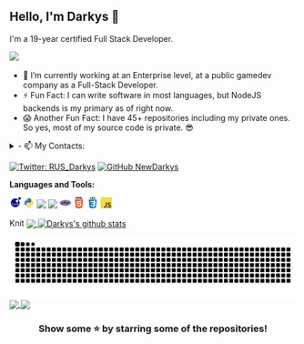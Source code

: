 ## Hello, I'm Darkys 👋
I'm a 19-year certified Full Stack Developer.

<img src="https://discord.c99.nl/widget/theme-3/725731246218412064.png">

- 🔭 I’m currently working at an Enterprise level, at a public gamedev company as a Full-Stack Developer.
- ⚡ Fun Fact: I can write software in most languages, but NodeJS backends is my primary as of right now.
- 😱 Another Fun Fact: I have 45+ repositories including my private ones. So yes, most of my source code is private. 😎
<details>
  <summary> - 📫 My Contacts:</summary>
  <a href="https://twitter.com/RUS_Darkys" target="_blank">Twitter / X</a><br>
  <a href="https://www.youtube.com/channel/UCuxy9aXG43ruqRY4LrbTfqg" target="_blank">Youtube</a><br>
  <a href="https://discord.com/users/725731246218412064" target="_blank">Discord</a><br>
 
</details>

[![Twitter: RUS_Darkys](https://img.shields.io/twitter/follow/RUS_Darkys?style=social)](https://twitter.com/RUS_Darkys)
[![GitHub NewDarkys](https://img.shields.io/github/followers/NewDarkys?label=follow&style=social)](https://github.com/NewDarkys)

**Languages and Tools:**  

<code><a href="https://luau-lang.org"><img height="20" src="https://raw.githubusercontent.com/devicons/devicon/master/icons/lua/lua-original.svg"></a></code>
<code><a href="https://www.python.org/"><img height="20" src="https://raw.githubusercontent.com/devicons/devicon/master/icons/python/python-original.svg"></a></code>
<code><a href="https://www.autohotkey.com/"><img height="20" src="https://raw.githubusercontent.com/bluesatin/Autohotkey-Icons/master/Icons/11-LightGreen/H.ico"></a></code>
<code><a href="https://isocpp.org/"><img height="20" src="https://avatars.githubusercontent.com/u/59276?s=200&v=4"></a></code>
<code><a href="https://www.php.net/"><img height="20" src="https://raw.githubusercontent.com/github/explore/80688e429a7d4ef2fca1e82350fe8e3517d3494d/topics/php/php.png"></a></code>
<code><a href="https://developer.mozilla.org/en-US/docs/Web/HTML"><img height="20" src="https://raw.githubusercontent.com/github/explore/80688e429a7d4ef2fca1e82350fe8e3517d3494d/topics/html/html.png"></a></code>
<code><a href="https://developer.mozilla.org/en-US/docs/Web/CSS"><img height="20" src="https://raw.githubusercontent.com/github/explore/80688e429a7d4ef2fca1e82350fe8e3517d3494d/topics/css/css.png"></a></code>
<code><a href="https://developer.mozilla.org/en-US/docs/Web/JavaScript"><img height="20" src="https://raw.githubusercontent.com/github/explore/80688e429a7d4ef2fca1e82350fe8e3517d3494d/topics/javascript/javascript.png"></a></code>

Knit
<a href="https://github.com/NewDarkys">
  <img align="center" src="https://github-readme-stats.vercel.app/api/top-langs/?username=NewDarkys&theme=dark&hide_langs_below=1" />
</a>
<a href="https://github.com/NewDarkys">
 <img align="center" src="https://github-readme-stats.vercel.app/api?username=NewDarkys&show_icons=true&theme=dark&line_height=27" alt="Darkys's github stats"/>
</a>

<img align="center" src="snake.svg" />

<a href="https://github.com/NewDarkys/www.darkys.ru">
  <img align="center" src="https://github-readme-stats.vercel.app/api/pin/?username=NewDarkys&repo=www.darkys.ru&theme=dark" />
</a>

<a href="https://github.com/NewDarkys/www.xfirka.ru">
  <img align="center" src="https://github-readme-stats.vercel.app/api/pin/?username=NewDarkys&repo=www.xfirka.ru&theme=dark" />
</a>

<div align="center">

### Show some ⭐ by starring some of the repositories!

</div>
